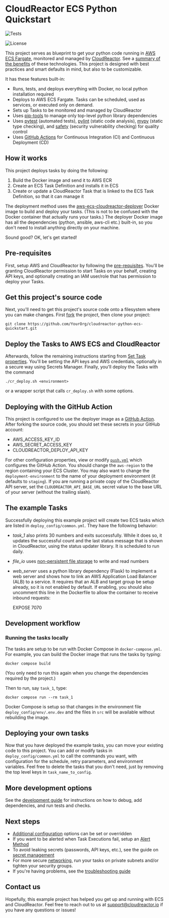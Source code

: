 # CloudReactor ECS Python Quickstart

![Tests](https://github.com/CloudReactor/cloudreactor-python-ecs-quickstart/workflows/Tests/badge.svg?branch=master)

<img src="https://img.shields.io/github/license/CloudReactor/cloudreactor-python-ecs-quickstart.svg?style=flat-square" alt="License">

This project serves as blueprint to get your python code
running in [AWS ECS Fargate](https://aws.amazon.com/fargate/),
monitored and managed by
[CloudReactor](https://www.cloudreactor.io/). See a
[summary of the benefits](https://docs.cloudreactor.io/cloudreactor.html)
of these technologies.
This project is designed with best practices and smart defaults in mind, but also to be customizable.

It has these features built-in:
* Runs, tests, and deploys everything with Docker, no local python installation required
* Deploys to AWS ECS Fargate. Tasks can be scheduled, used as services, or executed only on demand.
* Sets up Tasks to be monitored and managed by CloudReactor
* Uses [pip-tools](https://github.com/jazzband/pip-tools) to manage only
top-level python library dependencies
* Uses [pytest](https://docs.pytest.org/en/latest/) (automated tests),
[pylint](https://www.pylint.org/) (static code analysis),
[mypy](http://mypy-lang.org/) (static type checking), and
[safety](https://github.com/pyupio/safety) (security vulnerability checking)
for quality control
* Uses [GitHub Actions](https://github.com/features/actions) for
Continuous Integration (CI) and Continuous Deployment (CD)

## How it works

This project deploys tasks by doing the following:

1) Build the Docker image and send it to AWS ECR
2) Create an ECS Task Definition and installs it in ECS
3) Create or update a CloudReactor Task that is linked to the ECS
Task Definition, so that it can manage it

The deployment method uses the
[aws-ecs-cloudreactor-deployer](https://github.com/CloudReactor/aws-ecs-cloudreactor-deployer)
Docker image to build and deploy your tasks.
(This is not to be confused with the Docker container that actually runs your tasks.)
The deployer Docker image has all the dependencies (python, ansible, aws-cli etc.)
built-in, so you don't need to install anything directly on your machine.

Sound good? OK, let's get started!

## Pre-requisites

First, setup AWS and CloudReactor by following the
[pre-requisites](https://docs.cloudreactor.io/full_integration.html#pre-requisites).
You'll be granting CloudReactor permission to start Tasks on your behalf,
creating API keys, and optionally creating an IAM user/role that has permission
to deploy your Tasks.

## Get this project's source code

Next, you'll need to get this project's source code onto a filesystem where you
can make changes. First
[fork](https://docs.github.com/en/github/getting-started-with-github/fork-a-repo)
the project, then clone your project:

    git clone https://github.com/YourOrg/cloudreactor-python-ecs-quickstart.git

## Deploy the Tasks to AWS ECS and CloudReactor

Afterwards, follow the remaining instructions starting from
[Set Task properties](https://docs.cloudreactor.io/full_integration.html#set-task-properties).
You'll be setting the API keys and AWS credentials, optionally in a secure
way using Secrets Manager. Finally, you'll deploy the Tasks with the command

    ./cr_deploy.sh <environment>

or a wrapper script that calls `cr_deploy.sh` with some options.

## Deploying with the GitHub Action

This project is configured to use the deployer image as a [GitHub Action](https://github.com/marketplace/actions/cloudreactor-aws-ecs-deployer). After
forking the source code, you should set these secrets in your GitHub account:

* AWS_ACCESS_KEY_ID
* AWS_SECRET_ACCESS_KEY
* CLOUDREACTOR_DEPLOY_API_KEY

For other configuration properties, view or modify
[`push.yml`](.github/workflows/push.yml)
which configures the GitHub Action.
You should change the `aws-region` to the region containing your ECS
Cluster. You may also want to change the
`deployment-environment` to the name of your deployment environment
(it defaults to `staging`). If you are running a private copy of the
CloudReactor API server, set the `CLOUDREACTOR_API_BASE_URL` secret value to
the base URL of your server (without the trailing slash).

## The example Tasks

Successfully deploying this example project will create two ECS tasks which are
listed in `deploy_config/common.yml`. They have the following behavior:

* *task_1* also prints 30 numbers and exits successfully. While it does so,
it updates the successful count and the last status message that is shown in
CloudReactor, using the status updater library. It is scheduled to run daily.
* *file_io* uses [non-persistent file storage](https://docs.aws.amazon.com/AmazonECS/latest/developerguide/fargate-task-storage.html) to write and read numbers
* *web_server* uses a python library dependency (Flask) to implement a web
server and shows how to link an AWS Application Load Balancer (ALB) to a service.
It requires that an ALB and target group be setup already, so it is not enabled by default.
If enabling, you should also uncomment this line in the Dockerfile to allow the
container to receive inbound requests:

    EXPOSE 7070

## Development workflow

### Running the tasks locally

The tasks are setup to be run with Docker Compose in `docker-compose.yml`. For example,
you can build the Docker image that runs the tasks by typing:

    docker compose build

(You only need to run this again when you change the dependencies required by
the project.)

Then to run, say `task_1`, type:

    docker compose run --rm task_1

Docker Compose is setup so that changes in the environment file `deploy_config/env/.env.dev`
and the files in `src` will be available without rebuilding the image.


## Deploying your own tasks

Now that you have deployed the example tasks, you can move your existing code to
this project. You can add or modify tasks in `deploy_config/common.yml` to call
the commands you want, with configuration for the schedule, retry parameters,
and environment variables.
Feel free to delete the tasks that you don't need, just by removing the top
level keys in `task_name_to_config`.

## More development options

See the [development guide](docs/development.md) for instructions on how to debug,
add dependencies, and run tests and checks.

## Next steps

* [Additional configuration](https://docs.cloudreactor.io/configuration.html)
options can be set or overridden
* If you want to be alerted when Task Executions fail, setup an
[Alert Method](https://docs.cloudreactor.io/alerts.html)
* To avoid leaking secrets (passwords, API keys, etc.), see the guide on
[secret management](https://docs.cloudreactor.io/secrets.html)
* For more secure [networking](https://docs.cloudreactor.io/networking.html), run your tasks on private subnets
and/or tighten your security groups.
* If you're having problems, see the
[troubleshooting guide](https://docs.cloudreactor.io/troubleshooting.html)

## Contact us

Hopefully, this example project has helped you get up and running with ECS and
CloudReactor. Feel free to reach out to us at support@cloudreactor.io
if you have any questions or issues!
